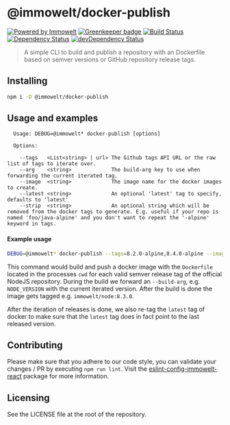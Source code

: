 # @immowelt/docker-publish

[![Powered by Immowelt](https://img.shields.io/badge/powered%20by-immowelt-yellow.svg?colorB=ffb200)](https://stackshare.io/immowelt-group/)
[![Greenkeeper badge](https://badges.greenkeeper.io/ImmoweltGroup/docker-publish.svg)](https://greenkeeper.io/)
[![Build Status](https://travis-ci.org/ImmoweltGroup/docker-publish.svg?branch=master)](https://travis-ci.org/ImmoweltGroup/docker-publish)
[![Dependency Status](https://david-dm.org/ImmoweltGroup/docker-publish.svg)](https://david-dm.org/ImmoweltGroup/docker-publish)
[![devDependency Status](https://david-dm.org/ImmoweltGroup/docker-publish/dev-status.svg)](https://david-dm.org/ImmoweltGroup/docker-publish#info=devDependencies&view=table)

> A simple CLI to build and publish a repository with an Dockerfile based on semver versions or GitHub repository release tags.

## Installing
```sh
npm i -D @immowelt/docker-publish
```

## Usage and examples
```
  Usage: DEBUG=@immowelt* docker-publish [options]

  Options:

    --tags   <List<string> | url> The Github tags API URL or the raw list of tags to iterate over.
    --arg    <string>             The build-arg key to use when forwarding the current iterated tag.
    --image  <string>             The image name for the docker images to create.
    --latest <string>             An optional 'latest' tag to specify, defaults to 'latest'
    --strip  <string>             An optional string which will be removed from the docker tags to generate. E.g. useful if your repo is named 'foo/java-alpine' and you don't want to repeat the '-alpine' keyword in tags.
```

#### Example usage
```sh
DEBUG=@immowelt* docker-publish --tags=8.2.0-alpine,8.4.0-alpine --image=immowelt/node --arg=NODE_VERSION --latest
```

This command would build and push a docker image with the `Dockerfile` located in the processes `cwd` for each valid semver release tag of the official NodeJS repository. During the build we forward an `--build-arg`, e.g. `NODE_VERSION` with the current iterated version. After the build is done the image gets tagged e.g. `immowelt/node:8.3.0`.

After the iteration of releases is done, we also re-tag the `latest` tag of docker to make sure that the `latest` tag does in fact point to the last released version.

## Contributing
Please make sure that you adhere to our code style, you can validate your changes / PR by executing `npm run lint`.
Visit the [eslint-config-immowelt-react](https://github.com/ImmoweltGroup/eslint-config-immowelt-react) package for more information.

## Licensing
See the LICENSE file at the root of the repository.
